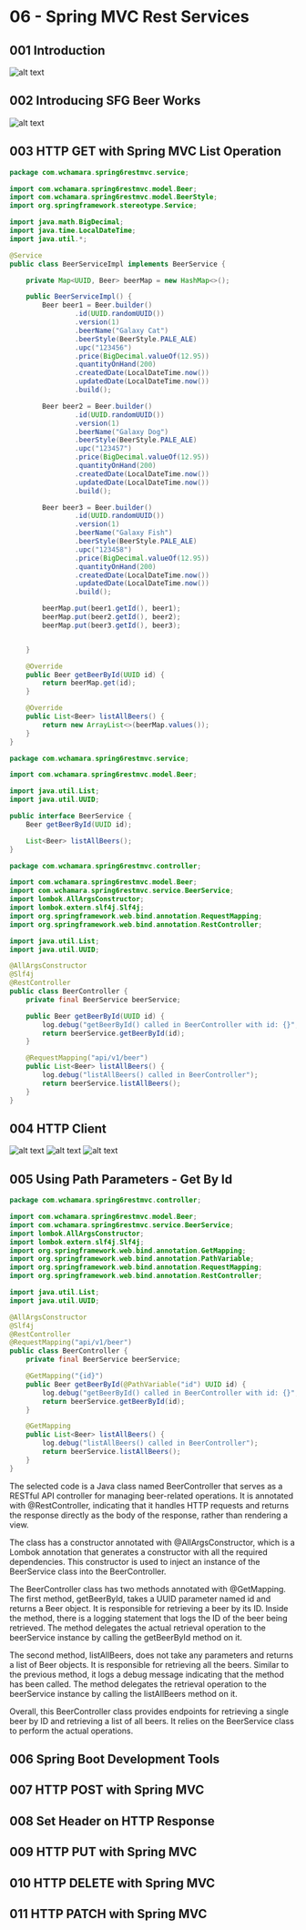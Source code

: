 # 06 - Spring MVC Rest Services

## 001 Introduction
![alt text](image.png)
## 002 Introducing SFG Beer Works
![alt text](image-1.png)
## 003 HTTP GET with Spring MVC List Operation
```java
package com.wchamara.spring6restmvc.service;

import com.wchamara.spring6restmvc.model.Beer;
import com.wchamara.spring6restmvc.model.BeerStyle;
import org.springframework.stereotype.Service;

import java.math.BigDecimal;
import java.time.LocalDateTime;
import java.util.*;

@Service
public class BeerServiceImpl implements BeerService {

    private Map<UUID, Beer> beerMap = new HashMap<>();

    public BeerServiceImpl() {
        Beer beer1 = Beer.builder()
                .id(UUID.randomUUID())
                .version(1)
                .beerName("Galaxy Cat")
                .beerStyle(BeerStyle.PALE_ALE)
                .upc("123456")
                .price(BigDecimal.valueOf(12.95))
                .quantityOnHand(200)
                .createdDate(LocalDateTime.now())
                .updatedDate(LocalDateTime.now())
                .build();

        Beer beer2 = Beer.builder()
                .id(UUID.randomUUID())
                .version(1)
                .beerName("Galaxy Dog")
                .beerStyle(BeerStyle.PALE_ALE)
                .upc("123457")
                .price(BigDecimal.valueOf(12.95))
                .quantityOnHand(200)
                .createdDate(LocalDateTime.now())
                .updatedDate(LocalDateTime.now())
                .build();

        Beer beer3 = Beer.builder()
                .id(UUID.randomUUID())
                .version(1)
                .beerName("Galaxy Fish")
                .beerStyle(BeerStyle.PALE_ALE)
                .upc("123458")
                .price(BigDecimal.valueOf(12.95))
                .quantityOnHand(200)
                .createdDate(LocalDateTime.now())
                .updatedDate(LocalDateTime.now())
                .build();

        beerMap.put(beer1.getId(), beer1);
        beerMap.put(beer2.getId(), beer2);
        beerMap.put(beer3.getId(), beer3);


    }

    @Override
    public Beer getBeerById(UUID id) {
        return beerMap.get(id);
    }

    @Override
    public List<Beer> listAllBeers() {
        return new ArrayList<>(beerMap.values());
    }
}

```
```java
package com.wchamara.spring6restmvc.service;

import com.wchamara.spring6restmvc.model.Beer;

import java.util.List;
import java.util.UUID;

public interface BeerService {
    Beer getBeerById(UUID id);

    List<Beer> listAllBeers();
}

```
```java
package com.wchamara.spring6restmvc.controller;

import com.wchamara.spring6restmvc.model.Beer;
import com.wchamara.spring6restmvc.service.BeerService;
import lombok.AllArgsConstructor;
import lombok.extern.slf4j.Slf4j;
import org.springframework.web.bind.annotation.RequestMapping;
import org.springframework.web.bind.annotation.RestController;

import java.util.List;
import java.util.UUID;

@AllArgsConstructor
@Slf4j
@RestController
public class BeerController {
    private final BeerService beerService;

    public Beer getBeerById(UUID id) {
        log.debug("getBeerById() called in BeerController with id: {}", id);
        return beerService.getBeerById(id);
    }

    @RequestMapping("api/v1/beer")
    public List<Beer> listAllBeers() {
        log.debug("listAllBeers() called in BeerController");
        return beerService.listAllBeers();
    }
}

```

## 004 HTTP Client
![alt text](image-2.png)
![alt text](image-3.png)
![alt text](image-4.png)
## 005 Using Path Parameters - Get By Id
```java
package com.wchamara.spring6restmvc.controller;

import com.wchamara.spring6restmvc.model.Beer;
import com.wchamara.spring6restmvc.service.BeerService;
import lombok.AllArgsConstructor;
import lombok.extern.slf4j.Slf4j;
import org.springframework.web.bind.annotation.GetMapping;
import org.springframework.web.bind.annotation.PathVariable;
import org.springframework.web.bind.annotation.RequestMapping;
import org.springframework.web.bind.annotation.RestController;

import java.util.List;
import java.util.UUID;

@AllArgsConstructor
@Slf4j
@RestController
@RequestMapping("api/v1/beer")
public class BeerController {
    private final BeerService beerService;

    @GetMapping("{id}")
    public Beer getBeerById(@PathVariable("id") UUID id) {
        log.debug("getBeerById() called in BeerController with id: {}", id);
        return beerService.getBeerById(id);
    }

    @GetMapping
    public List<Beer> listAllBeers() {
        log.debug("listAllBeers() called in BeerController");
        return beerService.listAllBeers();
    }
}
```
The selected code is a Java class named BeerController that serves as a RESTful API controller for managing beer-related operations. It is annotated with @RestController, indicating that it handles HTTP requests and returns the response directly as the body of the response, rather than rendering a view.

The class has a constructor annotated with @AllArgsConstructor, which is a Lombok annotation that generates a constructor with all the required dependencies. This constructor is used to inject an instance of the BeerService class into the BeerController.

The BeerController class has two methods annotated with @GetMapping. The first method, getBeerById, takes a UUID parameter named id and returns a Beer object. It is responsible for retrieving a beer by its ID. Inside the method, there is a logging statement that logs the ID of the beer being retrieved. The method delegates the actual retrieval operation to the beerService instance by calling the getBeerById method on it.

The second method, listAllBeers, does not take any parameters and returns a list of Beer objects. It is responsible for retrieving all the beers. Similar to the previous method, it logs a debug message indicating that the method has been called. The method delegates the retrieval operation to the beerService instance by calling the listAllBeers method on it.

Overall, this BeerController class provides endpoints for retrieving a single beer by ID and retrieving a list of all beers. It relies on the BeerService class to perform the actual operations.
## 006 Spring Boot Development Tools
## 007 HTTP POST with Spring MVC
## 008 Set Header on HTTP Response
## 009 HTTP PUT with Spring MVC
## 010 HTTP DELETE with Spring MVC
## 011 HTTP PATCH with Spring MVC

